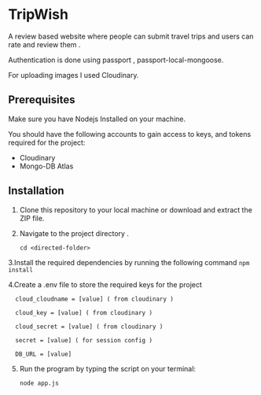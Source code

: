 # TripWish
A review based website where people can submit
travel trips and users can rate and review them .


Authentication is done using passport , passport-local-mongoose.

For uploading images I used Cloudinary.

## Prerequisites
Make sure you have Nodejs Installed on your machine.


You should have the following accounts to gain access to keys, and tokens required for the project:
* Cloudinary
* Mongo-DB Atlas

## Installation
1. Clone this repository to your local machine or download and extract the ZIP file.
2. Navigate to the project directory .
   
    ```
    cd <directed-folder>
    ```
  3.Install the required dependencies by running the following command 
    ```
     npm install
    ``` 
    
  4.Create a .env file to store the required keys for the project

  ```
    cloud_cloudname = [value] ( from cloudinary )
  
    cloud_key = [value] ( from cloudinary )
  
    cloud_secret = [value] ( from cloudinary )
  
    secret = [value] ( for session config )
  
    DB_URL = [value]
  ```
5. Run the program by typing the script on your terminal:
    ```
    node app.js
    ```

